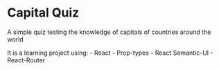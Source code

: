 # Capital Quiz

A simple quiz testing the knowledge of capitals of countries around the world

It is a learning project using:
    - React
    - Prop-types
    - React Semantic-UI
    - React-Router
